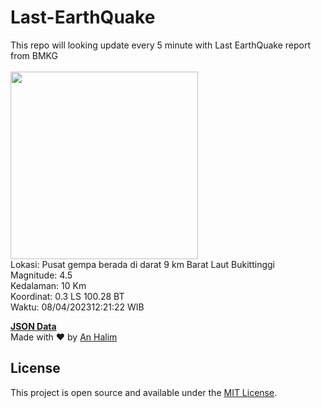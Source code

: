 # Last-EarthQuake
This repo will looking update every 5 minute with Last EarthQuake report from BMKG
<br>
<br>
<img src="https://ews.bmkg.go.id/TEWS/data/20230408122122.mmi.jpg?0835928cpcgn1xj6ddrxako" width="300"/>
<br>
Lokasi: Pusat gempa berada di darat 9 km Barat Laut Bukittinggi <br>
Magnitude: 4.5 <br>
Kedalaman: 10 Km <br>
Koordinat: 0.3 LS 100.28 BT <br>
Waktu: 08/04/202312:21:22 WIB <br>

<a href="./data/data.json">**JSON Data**</a>
<br>
Made with ❤️ by <a href="https://github.com/an-halim">An Halim</a>
## License

This project is open source and available under the [MIT License](LICENSE).
